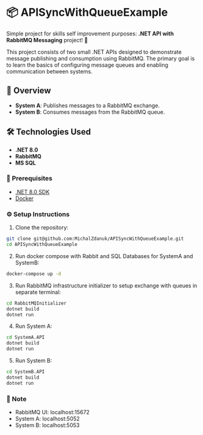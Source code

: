 # 📦 APISyncWithQueueExample

Simple project for skills self improvement purposes: **.NET API with RabbitMQ Messaging** project! 🎉

This project consists of two small .NET APIs designed to demonstrate message publishing and consumption using RabbitMQ. The primary goal is to learn the basics of configuring message queues and enabling communication between systems. 

## 🚀 Overview

- **System A**: Publishes messages to a RabbitMQ exchange.
- **System B**: Consumes messages from the RabbitMQ queue.

## 🛠️ Technologies Used

- **.NET 8.0**
- **RabbitMQ**
- **MS SQL**

### 📐 Prerequisites

- [.NET 8.0 SDK](https://dotnet.microsoft.com/download)
- [Docker](https://www.docker.com/products/docker-desktop/)

### ⚙️ Setup Instructions

1. Clone the repository:
```bash
git clone git@github.com:MichalZdanuk/APISyncWithQueueExample.git
cd APISyncWithQueueExample
```
2. Run docker compose with Rabbit and SQL Databases for SystemA and SystemB:
```bash
docker-compose up -d
```
3. Run RabbitMQ infrastructure initializer to setup exchange with queues in separate terminal:
```bash
cd RabbitMQInitializer
dotnet build
dotnet run
```
4. Run System A:
```bash
cd SystemA.API
dotnet build
dotnet run
```
5. Run System B:
```bash
cd SystemB.API
dotnet build
dotnet run
```

### 📜 Note

- RabbitMQ UI: localhost:15672
- System A: localhost:5052
- System B: localhost:5053
